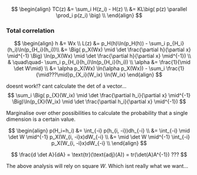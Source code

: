 
$$
\begin{align}
TC(z) &= \sum_i H(z_i) - H(z) \\
&= KL\big( p(z) \parallel \prod_i p(z_i) \big) \\
\end{align}
$$

### Total correlation

$$
\begin{align}
h &= Wx \\
L(z) &=  p_H(h)\ln(p_H(h)) - \sum_i p_{H_i}(h_i)\ln(p_{H_i}(h_i))\\
&= \Big( p_X(Wx) \mid \det \frac{\partial h}{\partial x} \mid^{-1} \Big) \ln(p_X(Wx) \mid \det \frac{\partial h}{\partial x} \mid^{-1}) \\
& \quad\quad- \sum_i p_{H_i}(h_i)\ln(p_{H_i}(h_i)) \\
\alpha &= \frac{1}{\mid \det W\mid} \\
&= \alpha p_X(Wx) \ln(\alpha p_X(Wx)) - \sum_i \frac{1}{\mid???\mid}p_{X_i}(W_ix) \ln(W_ix)
\end{align}
$$



doesnt work!? cant calculate the det of a vector...
$$
\sum_i \Big( p_{X}(W_ix) \mid \det \frac{\partial h_i}{\partial x} \mid^{-1} \Big)\ln(p_{X}(W_ix) \mid \det \frac{\partial h_i}{\partial x} \mid^{-1})
$$

Marginalise over other possibilities to calculate the probability that a single dimension is a certain value.

$$
\begin{align}
p(H_i=h_i) &= \int_{-i} p(h_{i, -i})dh_{-i} \\
&=  \int_{-i} \mid \det W \mid^{-1} p_X(W_{i, -i}x)dW_{-i} \\
&=  \mid \det W \mid^{-1} \int_{-i}  p_X(W_{i, -i}x)dW_{-i} \\
\end{align}
$$

$$
\frac{d \det A}{dA} = \text{tr}(\text{adj}(A))
= tr(\det(A)A^{-1}) ???
$$

The above analysis will rely on square $W$. Which isnt really what we want...
